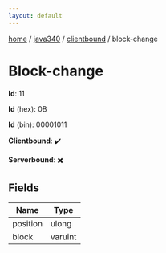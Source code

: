 ```yaml
---
layout: default
---
```


[home](/)  /  [java340](/protocol/java340)  /  [clientbound](/protocol/java340/clientbound)  /  block-change

# Block-change

**Id**: 11

**Id** (hex): 0B

**Id** (bin): 00001011

**Clientbound**: ✔️

**Serverbound**: ✖️

## Fields

Name | Type
---|---
position | ulong
block | varuint


